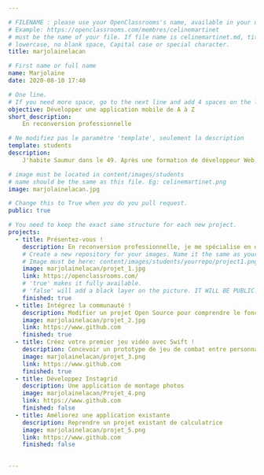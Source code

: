 ```yaml
---

# FILENAME : please use your OpenClassrooms's name, available in your url.
# Example: https://openclassrooms.com/membres/celinemartinet
# must be the name of your file. If file name is celinemartinet.md, title is celinemartinet.
# lowercase, no blank space, Capital case or special character.
title: marjolainelacan

# First name or full name
name: Marjolaine
date: 2020-08-10 17:40

# One line.
# If you need more space, go to the next line and add 4 spaces on the left, as in 'description'.
objective: Développer une application mobile de A à Z
short_description: 
    En reconversion professionnelle

# Ne modifiez pas le paramètre 'template', seulement la description
template: students
description: 
    J'habite Saumur dans le 49. Après une formation de développeur Web, je me lance dans le développement mobile.

# image must be located in content/images/students
# name should be the same as this file. Eg: celinemartinet.png
image: marjolainelacan.jpg

# Change this to True when you do you pull request.
public: true

# You need to keep the exact same structure for each new project.
projects:
  - title: Présentez-vous !
    description: En reconversion professionnelle, je me spécialise en développement mobile
    # Create a new repository for your images. Name it the same as your nickname and profile picture.
    # Image must be here: content/images/students/yourrepo/project1.png
    image: marjolainelacan/projet_1.jpg
    link: https://openclassrooms.com/
    # 'true' makes it fully available.
    # 'false' will add a black layer on the picture. IT WILL BE PUBLIC!
    finished: true
  - title: Intégrez la communauté !
    description: Modifier un projet Open Source pour comprendre le fonctionnement de Git, Github et pull requests
    image: marjolainelacan/projet_2.jpg
    link: https://www.github.com
    finished: true
  - title: Créez votre premier jeu vidéo avec Swift !
    description: Concevoir un prototype de jeu de combat entre personnages avec Swift
    image: marjolainelacan/projet_3.png
    link: https://www.github.com
    finished: true
  - title: Développez Instagrid
    description: Une application de montage photos
    image: marjolainelacan/Projet_4.png
    link: https://www.github.com
    finished: false
  - title: Améliorez une application existante
    description: Reprendre un projet existant de calculatrice
    image: marjolainelacan/projet_5.png
    link: https://www.github.com
    finished: false

    
---
```

